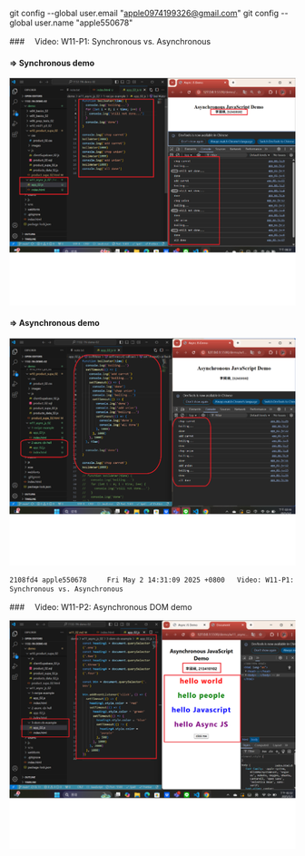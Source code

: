 git config --global user.email "apple0974199326@gmail.com"
git config --global user.name "apple550678"

###　 Video: W11-P1: Synchronous vs. Asynchronous

#### => Synchronous demo

![](w11-p1-1.png)

#### => Asynchronous demo

![](w11-p1-2.png)

```
2108fd4 apple550678     Fri May 2 14:31:09 2025 +0800   Video: W11-P1: Synchronous vs. Asynchronous
```

###　 Video: W11-P2: Asynchronous DOM demo

![](w11-p2.png)

```

```
